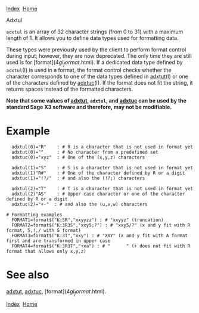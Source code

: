 [Index](index.html)  [Home](getting-started_home.html)

Adxtul

`adxtul` is an array of 32 character strings (from 0 to 31) with a maximum length of 1. It allows you to define data types used for formatting data.

These types were previously used by the client to perform format control during input; however, they are now deprecated. The only time they are still used is for [format$](4gl_format$.html). If a dedicated data type defined by `adxtul`(I) is used in a format, the format control checks whether the character corresponds to one of the data types defined in [adxtut](4gl_adxtut.html)(I) or one of the characters defined by [adxtuc](4gl_adxtuc.html)(I). If the format does not fit the string, it returns spaces instead of the formatted characters.

**Note that some values of [adxtut](4gl_adxtut.html), `adxtul`, and [adxtuc](4gl_adxtuc.html) can be used by the standard Sage X3 software and therefore, may not be modifiable.**

# Example

```
  adxtul(0)="R"    : # R is a character that is not used in format yet
  adxtut(0)=""     : # No character from a predefined set
  adxtuc(0)="xyz"  : # One of the (x,y,z) characters

  adxtul(1)="S"    : # S is a character that is not used in format yet
  adxtul(1)"R#"    : # One of the character defined by R or a digit
  adxtuc(1)="!?/"  : # and also the (!?;) characters

  adxtul(2)="T"    : # T is a character that is not used in format yet
  adxtul(2)"AS"    : # Upper case character or one of the character defined by R or a digit
  adxtuc(2)="+-"  : # and also the (u,v,w) characters

# Formatting examples
  FORMAT1=format$("K:5R","xxyyzz") : # "xxyyz" (truncation)
  FORMAT2=format$("K:3R3S","xxy5;?") : # "xxy5/?" (x and y fit with R format, 5,!,/ with S format)
  FORMAT3=format$("K:3T","xxy") : # "XXY" (x and y fit with A format first and are transformed in upper case
  FORMAT4=format$("K:3R3T","+xa") : # "      " (+ does not fit with R format that allows only x,y,z)
```

# See also

[adxtut](4gl_adxtut.html), [adxtuc](4gl_adxtuc.html), [format$](4gl_format$.html).

  

[Index](index.html)  [Home](getting-started_home.html)